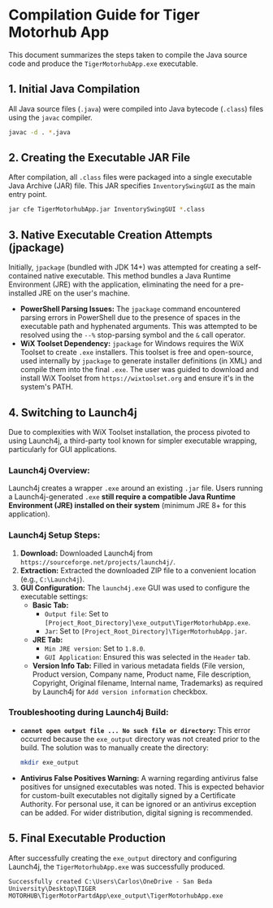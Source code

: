 # Compilation Guide for Tiger Motorhub App

This document summarizes the steps taken to compile the Java source code and produce the `TigerMotorhubApp.exe` executable.

## 1. Initial Java Compilation
All Java source files (`.java`) were compiled into Java bytecode (`.class`) files using the `javac` compiler.

```bash
javac -d . *.java
```

## 2. Creating the Executable JAR File
After compilation, all `.class` files were packaged into a single executable Java Archive (JAR) file. This JAR specifies `InventorySwingGUI` as the main entry point.

```bash
jar cfe TigerMotorhubApp.jar InventorySwingGUI *.class
```

## 3. Native Executable Creation Attempts (jpackage)
Initially, `jpackage` (bundled with JDK 14+) was attempted for creating a self-contained native executable. This method bundles a Java Runtime Environment (JRE) with the application, eliminating the need for a pre-installed JRE on the user's machine.

*   **PowerShell Parsing Issues:** The `jpackage` command encountered parsing errors in PowerShell due to the presence of spaces in the executable path and hyphenated arguments. This was attempted to be resolved using the `--%` stop-parsing symbol and the `&` call operator.
*   **WiX Toolset Dependency:** `jpackage` for Windows requires the WiX Toolset to create `.exe` installers. This toolset is free and open-source, used internally by `jpackage` to generate installer definitions (in XML) and compile them into the final `.exe`. The user was guided to download and install WiX Toolset from `https://wixtoolset.org` and ensure it's in the system's PATH.

## 4. Switching to Launch4j
Due to complexities with WiX Toolset installation, the process pivoted to using Launch4j, a third-party tool known for simpler executable wrapping, particularly for GUI applications.

### Launch4j Overview:
Launch4j creates a wrapper `.exe` around an existing `.jar` file. Users running a Launch4j-generated `.exe` **still require a compatible Java Runtime Environment (JRE) installed on their system** (minimum JRE 8+ for this application).

### Launch4j Setup Steps:

1.  **Download:** Downloaded Launch4j from `https://sourceforge.net/projects/launch4j/`.
2.  **Extraction:** Extracted the downloaded ZIP file to a convenient location (e.g., `C:\Launch4j`).
3.  **GUI Configuration:** The `launch4j.exe` GUI was used to configure the executable settings:
    *   **Basic Tab:**
        *   `Output file`: Set to `[Project_Root_Directory]\exe_output\TigerMotorhubApp.exe`.
        *   `Jar`: Set to `[Project_Root_Directory]\TigerMotorhubApp.jar`.
    *   **JRE Tab:**
        *   `Min JRE version`: Set to `1.8.0`.
        *   `GUI Application`: Ensured this was selected in the `Header` tab.
    *   **Version Info Tab:** Filled in various metadata fields (File version, Product version, Company name, Product name, File description, Copyright, Original filename, Internal name, Trademarks) as required by Launch4j for `Add version information` checkbox.

### Troubleshooting during Launch4j Build:

*   **`cannot open output file ... No such file or directory`:** This error occurred because the `exe_output` directory was not created prior to the build. The solution was to manually create the directory:
    ```bash
    mkdir exe_output
    ```
*   **Antivirus False Positives Warning:** A warning regarding antivirus false positives for unsigned executables was noted. This is expected behavior for custom-built executables not digitally signed by a Certificate Authority. For personal use, it can be ignored or an antivirus exception can be added. For wider distribution, digital signing is recommended.

## 5. Final Executable Production
After successfully creating the `exe_output` directory and configuring Launch4j, the `TigerMotorhubApp.exe` was successfully produced.

```
Successfully created C:\Users\Carlos\OneDrive - San Beda University\Desktop\TIGER MOTORHUB\TigerMotorPartdApp\exe_output\TigerMotorhubApp.exe
``` 